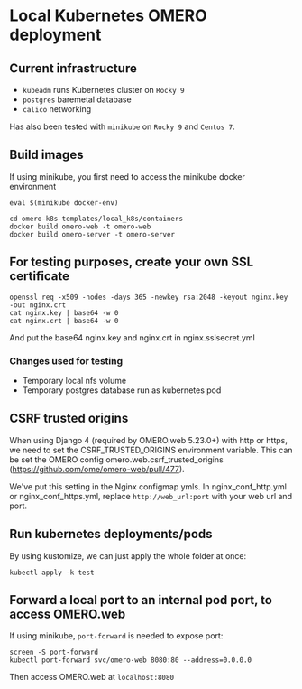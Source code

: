 # Local Kubernetes OMERO deployment

## Current infrastructure
- `kubeadm` runs Kubernetes cluster on `Rocky 9`
- `postgres` baremetal database
- `calico` networking

Has also been tested with `minikube` on `Rocky 9` and `Centos 7`.

## Build images
If using minikube, you first need to access the minikube docker environment
```
eval $(minikube docker-env)
```

```
cd omero-k8s-templates/local_k8s/containers
docker build omero-web -t omero-web
docker build omero-server -t omero-server
```

## For testing purposes, create your own SSL certificate
```
openssl req -x509 -nodes -days 365 -newkey rsa:2048 -keyout nginx.key -out nginx.crt
cat nginx.key | base64 -w 0
cat nginx.crt | base64 -w 0
```
And put the base64 nginx.key and nginx.crt in nginx.sslsecret.yml

### Changes used for testing
- Temporary local nfs volume
- Temporary postgres database run as kubernetes pod

## CSRF trusted origins
When using Django 4 (required by OMERO.web 5.23.0+) with http or https, we need to set the CSRF_TRUSTED_ORIGINS environment variable. This can be set the OMERO config omero.web.csrf_trusted_origins (https://github.com/ome/omero-web/pull/477).

We've put this setting in the Nginx configmap ymls. In nginx_conf_http.yml or nginx_conf_https.yml, replace `http://web_url:port` with your web url and port.

## Run kubernetes deployments/pods
By using kustomize, we can just apply the whole folder at once:
```
kubectl apply -k test
```

## Forward a local port to an internal pod port, to access OMERO.web
If using minikube, `port-forward` is needed to expose port:
```
screen -S port-forward
kubectl port-forward svc/omero-web 8080:80 --address=0.0.0.0
```
Then access OMERO.web at `localhost:8080`

